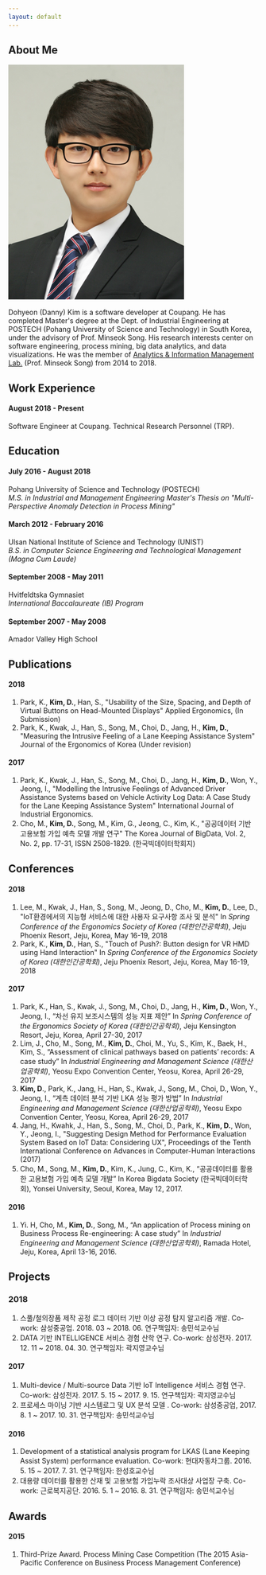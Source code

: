```yaml
---
layout: default
---
```


## About Me

<img class="profile-picture" src="dohyeon.jpg">

Dohyeon (Danny) Kim is a software developer at Coupang. He has completed Master's degree at the Dept. of Industrial Engineering at POSTECH (Pohang University of Science and Technology) in South Korea, under the advisory of Prof. Minseok Song. His research interests center on software engineering, process mining, big data analytics, and data visualizations. He was the member of [Analytics & Information Management Lab.](http://aim.postech.ac.kr) (Prof. Minseok Song) from 2014 to 2018.

## Work Experience
#### August 2018 - Present
Software Engineer at Coupang. Technical Research Personnel (TRP).

## Education

#### July 2016 - August 2018
Pohang University of Science and Technology (POSTECH)  
*M.S. in Industrial and Management Engineering*
*Master's Thesis on "Multi-Perspective Anomaly Detection in Process Mining"*

#### March 2012 - February 2016
Ulsan National Institute of Science and Technology (UNIST)  
*B.S. in Computer Science Engineering and Technological Management (Magna Cum Laude)*

#### September 2008 - May 2011
Hvitfeldtska Gymnasiet  
*International Baccalaureate (IB) Program*
#### September 2007 - May 2008
Amador Valley High School  

## Publications
#### 2018
1. Park, K., **Kim, D.**, Han, S., "Usability of the Size, Spacing, and Depth of Virtual Buttons on Head-Mounted Displays" Applied Ergonomics, (In Submission)
2. Park, K., Kwak, J., Han, S., Song, M., Choi, D., Jang, H., **Kim, D.**, "Measuring the Intrusive Feeling of a Lane Keeping Assistance System" Journal of the Ergonomics of Korea (Under revision)

#### 2017
1. Park, K., Kwak, J., Han, S., Song, M., Choi, D., Jang, H., **Kim, D.**, Won, Y., Jeong, I., "Modelling the Intrusive Feelings of Advanced Driver Assistance Systems based on Vehicle Activity Log Data: A Case Study for the Lane Keeping Assistance System" International Journal of Industrial Ergonomics.
2. Cho, M., **Kim, D.**, Song, M., Kim, G., Jeong, C., Kim, K., "공공데이터 기반 고용보험 가입 예측 모델 개발 연구" The Korea Journal of BigData, Vol. 2, No. 2, pp. 17-31, ISSN 2508-1829. (한국빅데이터학회지)

## Conferences
#### 2018
1. Lee, M., Kwak, J., Han, S., Song, M., Jeong, D., Cho, M., **Kim, D.**, Lee, D., "IoT환경에서의 지능형 서비스에 대한 사용자 요구사항 조사 및 분석" In *Spring Conference of the Ergonomics Society of Korea (대한인간공학회)*, Jeju Phoenix Resort, Jeju, Korea, May 16-19, 2018
2. Park, K., **Kim, D.**, Han, S., "Touch of Push?: Button design for VR HMD using Hand Interaction" In *Spring Conference of the Ergonomics Society of Korea (대한인간공학회)*, Jeju Phoenix Resort, Jeju, Korea, May 16-19, 2018

#### 2017
1. Park, K., Han, S., Kwak, J., Song, M., Choi, D., Jang, H., **Kim, D.**, Won, Y., Jeong, I., “차선 유지 보조시스템의 성능 지표 제안” In *Spring Conference of the Ergonomics Society of Korea (대한인간공학회)*, Jeju Kensington Resort, Jeju, Korea, April 27-30, 2017
2. Lim, J., Cho, M., Song, M., **Kim, D.**, Choi, M., Yu, S., Kim, K., Baek, H., Kim, S., “Assessment of clinical pathways based on patients’ records: A case study” In *Industrial Engineering and Management Science (대한산업공학회)*, Yeosu Expo Convention Center, Yeosu, Korea, April 26-29, 2017
3. **Kim, D**., Park, K., Jang, H., Han, S., Kwak, J., Song, M., Choi, D., Won, Y., Jeong, I., “계측 데이터 분석 기반 LKA 성능 평가 방법” In *Industrial Engineering and Management Science (대한산업공학회)*, Yeosu Expo Convention Center, Yeosu, Korea, April 26-29, 2017
4. Jang, H., Kwahk, J., Han, S., Song, M., Choi, D., Park, K., **Kim, D.**, Won, Y., Jeong, I., "Suggesting Design Method for Performance Evaluation System Based on IoT Data: Considering UX", Proceedings of the Tenth International Conference on Advances in Computer-Human Interactions (2017)
5. Cho, M., Song, M., **Kim, D.**, Kim, K., Jung, C., Kim, K., “공공데이터를 활용한 고용보험 가입 예측 모델 개발” In Korea Bigdata Society (한국빅데이터학회), Yonsei University, Seoul, Korea, May 12, 2017.

#### 2016
1. Yi. H, Cho, M., **Kim, D.**, Song, M., “An application of Process mining on Business Process Re-engineering: A case study” In *Industrial Engineering and Management Science (대한산업공학회)*, Ramada Hotel, Jeju, Korea, April 13-16, 2016.

## Projects
### 2018
1. 스풀/철의장품 제작 공정 로그 데이터 기반 이상 공정 탐지 알고리즘 개발. Co-work: 삼성중공업. 2018. 03 ~ 2018. 06. 연구책임자: 송민석교수님
2. DATA 기반 INTELLIGENCE 서비스 경험 산학 연구. Co-work: 삼성전자. 2017. 12. 11 ~ 2018. 04. 30. 연구책임자: 곽지영교수님

#### 2017
1. Multi-device / Multi-source Data 기반 IoT Intelligence 서비스 경험 연구. Co-work: 삼성전자. 2017. 5. 15 ~ 2017. 9. 15. 연구책임자: 곽지영교수님
2. 프로세스 마이닝 기반 시스템로그 및 UX 분석 모델 . Co-work: 삼성중공업, 2017. 8. 1 ~ 2017. 10. 31. 연구책임자: 송민석교수님

#### 2016
1. Development of a statistical analysis program for LKAS (Lane Keeping Assist System) performance evaluation. Co-work: 현대자동차그룹. 2016. 5. 15 ~ 2017. 7. 31. 연구책임자: 한성호교수님
2. 대용량 데이터를 활용한 산재 및 고용보험 가입누락 조사대상 사업장 구축. Co-work: 근로복지공단. 2016. 5. 1 ~ 2016. 8. 31. 연구책임자: 송민석교수님

## Awards
#### 2015
1. Third-Prize Award. Process Mining Case Competition (The 2015 Asia-Pacific Conference on Business Process Management Conference)
